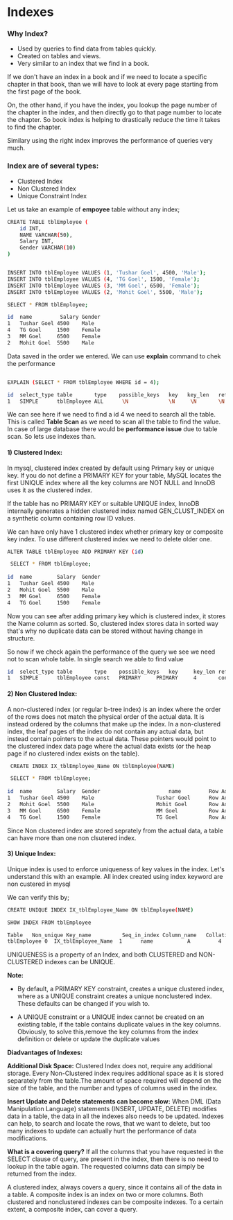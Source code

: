 # Indexes

### Why Index?
 
* Used by queries to find data from tables quickly. 
* Created on tables and views. 
* Very similar to an index that we find in a book. 
 
<p>
  If we don't have an index in a book and if we need to locate a specific chapter in that book, 
  than we will have to look at every page starting from the first page of the book. 

  On, the other hand, if you have the index, you lookup the page number of the chapter in the index,
  and then directly go to that page number to locate the chapter. So book index is helping to drastically
  reduce the time it takes to find the chapter. 
  
  Similary using the right index improves the performance of queries very much.

</p>

### Index are of several types:
* Clustered Index
* Non Clustered Index
* Unique Constraint Index


Let us take an example of __empoyee__ table without any index;

```bash
CREATE TABLE tblEmployee (
	id INT,
	NAME VARCHAR(50),
	Salary INT,
	Gender VARCHAR(10) 
)


INSERT INTO tblEmployee VALUES (1, 'Tushar Goel', 4500, 'Male');
INSERT INTO tblEmployee VALUES (4, 'TG Goel', 1500, 'Female');
INSERT INTO tblEmployee VALUES (3, 'MM Goel', 6500, 'Female');
INSERT INTO tblEmployee VALUES (2, 'Mohit Goel', 5500, 'Male');

SELECT * FROM tblEmployee;

id	name	     Salary	Gender
1	Tushar Goel	4500	Male
4	TG Goel		1500	Female
3	MM Goel		6500	Female
2	Mohit Goel	5500	Male

```

  Data saved in the order we entered. We can use __explain__ command to chek the performance  

```bash

EXPLAIN (SELECT * FROM tblEmployee WHERE id = 4);

id	select_type	table		type	possible_keys	key	  key_len	ref	  rows	Extra
1	SIMPLE		tblEmployee	ALL		 \N				\N	   \N	    \N		4	 Using where
```

We can see here if we need to find a id 4 we need to search all the table. This is called __Table Scan__
as we need to scan all the table to find the value. In case of large database there would be __performance issue__ due
to table scan. So lets use indexes than.

#### 1) Clustered Index:

<p> In mysql, clustered index created by default using Primary key 
or unique key. If you do not define a PRIMARY KEY for your table, MySQL locates the first UNIQUE index where all the
key columns are NOT NULL and InnoDB uses it as the clustered index. 

If the table has no PRIMARY KEY or suitable UNIQUE index, InnoDB internally generates a hidden clustered index 
named GEN_CLUST_INDEX on a synthetic column containing row ID values.

We can have only have 1 clustered index whether primary key or composite key index. To use 
different clustered index we need to delete older one.
</p>


```bash
ALTER TABLE tblEmployee ADD PRIMARY KEY (id)

 SELECT * FROM tblEmployee;
 
id	name		Salary	Gender
1	Tushar Goel	4500	Male
2	Mohit Goel	5500	Male
3	MM Goel		6500	Female
4	TG Goel		1500	Female
```

<p> Now you can see after adding primary key which is clustered index, it stores the Name column as sorted. So, clustered
index stores data in sorted way that's why no duplicate data can be stored without having change in structure.

So now if we check again the performance of the query we see we need not to scan whole table. In single search we able
to find value </p>

```bash
id	select_type	table		type	possible_keys	key		key_len	ref		rows	Extra
1	SIMPLE		tblEmployee	const	PRIMARY		PRIMARY		4		const	 1	
```


#### 2) Non Clustered Index:
<p>
 A non-clustered index (or regular b-tree index) is an index where the order of the rows does not match the physical order of the actual data.  
 It is instead ordered by the columns that make up the index. 
 In a non-clustered index, the leaf pages of the index do not contain any actual data, but instead contain pointers to the actual data. 
 These pointers would point to the clustered index data page where the actual data exists (or the heap page if no clustered index exists on the table).
</p>

```bash
 CREATE INDEX IX_tblEmployee_Name ON tblEmployee(NAME)

 SELECT * FROM tblEmployee;
 
id	name		Salary	Gender                      name    	 Row Address
1	Tushar Goel	4500	Male					Tushar Goel      Row Address
2	Mohit Goel	5500	Male					Mohit Goel		 Row Address
3	MM Goel		6500	Female					MM Goel			 Row Address
4	TG Goel		1500	Female					TG Goel			 Row Address
```

Since Non clustered index are stored seprately from the actual data, a table can have more than one non clsutered index.

#### 3) Unique Index:

Unique index is used to enforce uniqueness of key values in the index. Let's understand this with an example. All index created using index keyword are non custered in mysql

We can verify this by;

```bash
CREATE UNIQUE INDEX IX_tblEmployee_Name ON tblEmployee(NAME)

SHOW INDEX FROM tblEmployee

Table	Non_unique Key_name          Seq_in_index Column_name	Collation Cardinality	Null	Index_type	Comment
tblEmployee	0  IX_tblEmployee_Name	1	   name	          A	        4	 YES	BTREE	
```

UNIQUENESS is a property of an Index, and both CLUSTERED and NON-CLUSTERED indexes can be UNIQUE.

__Note:__
* By default, a PRIMARY KEY constraint, creates a unique clustered index, where as a UNIQUE constraint creates a unique nonclustered 
index. These defaults can be changed if you wish to.

* A UNIQUE constraint or a UNIQUE index cannot be created on an existing table, if the table contains duplicate values in the key columns.  Obviously, to solve this,remove the key columns from the index definition or delete or update the duplicate values

 
__Diadvantages of Indexes:__

__Additional Disk Space:__ 
Clustered Index does not, require any additional storage. Every Non-Clustered index requires additional space as it is 
stored separately from the table.The amount of space required will depend on the size of the table, and the number and types of columns used in the index.

__Insert Update and Delete statements can become slow:__ 
When DML (Data Manipulation Language) statements (INSERT, UPDATE, DELETE) modifies data in a table,
the data in all the indexes also needs to be updated. Indexes can help, to search and locate the rows, that we want to delete, but too many indexes to update can actually hurt the performance of data modifications.

__What is a covering query?__
If all the columns that you have requested in the SELECT clause of query, are present in the index, then there is no need to lookup in the table again. The requested columns data can simply be returned from the index.


A clustered index, always covers a query, since it contains all of the data in a table. A composite index is an index on two or more columns. Both clustered and nonclustered indexes can be composite indexes. To a certain extent, a composite index, can cover a query.
